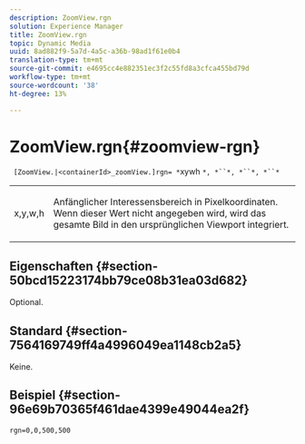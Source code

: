 ```yaml
---
description: ZoomView.rgn
solution: Experience Manager
title: ZoomView.rgn
topic: Dynamic Media
uuid: 8ad882f9-5a7d-4a5c-a36b-98ad1f61e0b4
translation-type: tm+mt
source-git-commit: e4695cc4e882351ec3f2c55fd8a3cfca455bd79d
workflow-type: tm+mt
source-wordcount: '38'
ht-degree: 13%

---
```



# ZoomView.rgn{#zoomview-rgn}

` [ZoomView.|<containerId>_zoomView.]rgn= *`xywh `*, *``*, *``*, *``*`

<table id="table_68D8AADB572F4C2095967D12162F8991"> 
 <tbody> 
  <tr> 
   <td colname="col1"> <p> <span class="codeph"> x,y,w,h</span> </p> </td> 
   <td colname="col2"> <p> Anfänglicher Interessensbereich in Pixelkoordinaten. Wenn dieser Wert nicht angegeben wird, wird das gesamte Bild in den ursprünglichen Viewport integriert. </p> </td> 
  </tr> 
 </tbody> 
</table>

## Eigenschaften {#section-50bcd15223174bb79ce08b31ea03d682}

Optional.

## Standard {#section-7564169749ff4a4996049ea1148cb2a5}

Keine.

## Beispiel {#section-96e69b70365f461dae4399e49044ea2f}

`rgn=0,0,500,500`
